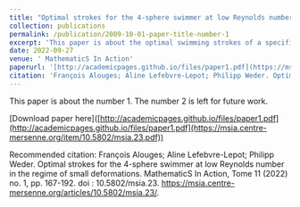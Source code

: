 ```yaml
---
title: "Optimal strokes for the 4-sphere swimmer at low Reynolds number in the regime of small deformations"
collection: publications
permalink: /publication/2009-10-01-paper-title-number-1
excerpt: 'This paper is about the optimal swimming strokes of a specific swimmer configuration, the 4-sphere swimmer, at low Reynolds numbers, e.g. at microscopic scale. The mathematical structure of the optimal swimming stroke for any small displacement are worked out in the paper.'
date: 2022-09-27
venue: ' MathematicS In Action'
paperurl: '[http://academicpages.github.io/files/paper1.pdf](https://msia.centre-mersenne.org/item/10.5802/msia.23.pdf)'
citation: 'François Alouges; Aline Lefebvre-Lepot; Philipp Weder. Optimal strokes for the 4-sphere swimmer at low Reynolds number in the regime of small deformations. MathematicS In Action, Tome 11 (2022) no. 1, pp. 167-192. doi : 10.5802/msia.23. https://msia.centre-mersenne.org/articles/10.5802/msia.23/'
---
```

This paper is about the number 1. The number 2 is left for future work.

[Download paper here]([http://academicpages.github.io/files/paper1.pdf](http://academicpages.github.io/files/paper1.pdf](https://msia.centre-mersenne.org/item/10.5802/msia.23.pdf))

Recommended citation: François Alouges; Aline Lefebvre-Lepot; Philipp Weder. Optimal strokes for the 4-sphere swimmer at low Reynolds number in the regime of small deformations. MathematicS In Action, Tome 11 (2022) no. 1, pp. 167-192. doi : 10.5802/msia.23. https://msia.centre-mersenne.org/articles/10.5802/msia.23/.
